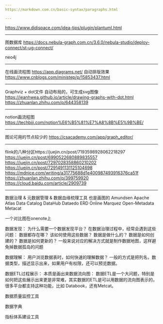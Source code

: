```yaml
---
https://markdown.com.cn/basic-syntax/paragraphs.html

---
```

https://www.didispace.com/idea-tips/plugin/plantuml.html


--- 
图数据库
https://docs.nebula-graph.com.cn/3.6.0/nebula-studio/deploy-connect/st-ug-connect/

neo4j 

--- 
在线画流程图 
https://app.diagrams.net/
自动排版效果
https://www.cnblogs.com/ministep/p/15853437.html

---
Graphviz + dot文件 自动布局的，可生成svg图像
https://jeanhwea.github.io/article/drawing-graphs-with-dot.html
https://zhuanlan.zhihu.com/p/644358139

---
notion画流程图 
https://techbiji.com/notion%E6%B5%81%E7%A8%8B%E5%9B%BE/

---
图论可用的节点较少的 
https://csacademy.com/app/graph_editor/

---
flink的八种分区https://juejin.cn/post/7193598928062218297
https://juejin.cn/post/6990522680889835557
https://juejin.cn/post/7297028358860210202
https://juejin.cn/post/7291491131125104698
https://mdnice.com/writing/a31775688d1e400987493916376ca51f
https://zhuanlan.zhihu.com/p/399759920
https://cloud.baidu.com/article/2909739


---
数据治理 & 元数据管理 & 数据血缘梳理工具 也是画图的
Amundsen
Apache Atlas
Data Catalog
DataHub
Dataedo
ERD Online
Marquez
Open-Metadata
Metacat

一个对比图在onenote上

数据发现：
为什么需要一个数据发现平台？
在数据治理过程中，经常会遇到这些问题： 数据都存在哪？ 该如何使用这些数据？ 数据是做什么的？ 数据是如何创建的？ 数据是如何更新的？
一般来说对应的解决方式就是制作数据地图，这样避免掉数据孤岛的问题

数据理解：
用户浏览数据表时，如何快速的理解数据？ 一般的方式是把列名，数据类型，描述显示出来，如果用户有权限，还可以预览数据。

数据ETL过程展示：
本质是画出来数据流向图： 数据ETL是一个大问题，特别是如何把这些展示出来更是非常难，其实数据的ETL是可以用数据的流向图表示的，很多平台都支持这种功能，比如 Databook，还有Metcat。

数据质量监控工具

数据字典

指标体系建设工具